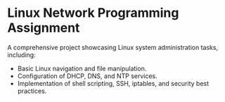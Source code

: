 # Linux Network Programming Assignment
A comprehensive project showcasing Linux system administration tasks, including:
- Basic Linux navigation and file manipulation.
- Configuration of DHCP, DNS, and NTP services.
- Implementation of shell scripting, SSH, iptables, and security best practices.
